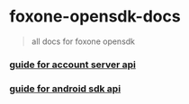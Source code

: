 # foxone-opensdk-docs
> all docs for foxone opensdk 

### [guide for account server api](account_server_api.md)

### [guide for android sdk api](https://github.com/fox-one/foxone-android-opensdk/blob/master/README.md)